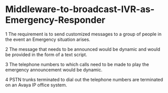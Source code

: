 # Middleware-to-broadcast-IVR-as-Emergency-Responder

  1	The requirement is to send customized messages to a group of people in the event an Emergency situation arises.
  
  2	The message that needs to be announced would be dynamic and would be provided in the form of a text script.
  
  3	The telephone numbers to which calls need to be made to play the emergency announcement would be dynamic.
  
  4	PSTN trunks terminated to dial out the telephone numbers are terminated on an Avaya IP office system.

